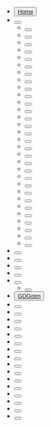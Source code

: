 - <button icon="">[Home](/src/overview.md)</button>
- <button icon="">[](/src/docs/content.md)</button>
  - <button icon="">[](/src/docs/content/api-reference.md)</button>
  - <button icon="">[](/src/docs/content/auction-house.md)</button>
  - <button icon="">[](/src/docs/content/character-progression.md)</button>
  - <button icon="">[](/src/docs/content/characters-and-enemies.md)</button>
  - <button icon="">[](/src/docs/content/crafting.md)</button>
  - <button icon="">[](/src/docs/content/custom-characters.md)</button>
  - <button icon="">[](/src/docs/content/custom-items.md)</button>
  - <button icon="">[](/src/docs/content/custom-maps.md)</button>
  - <button icon="">[](/src/docs/content/destructible-terrain-like-minecraft.md)</button>
  - <button icon="">[](/src/docs/content/dialogues.md)</button>
  - <button icon="">[](/src/docs/content/downloadable-content-or-expansion-packs.md)</button>
  - <button icon="">[](/src/docs/content/drop-tables.md)</button>
  - <button icon="">[](/src/docs/content/enchanting.md)</button>
  - <button icon="">[](/src/docs/content/events-and-seasons.md)</button>
  - <button icon="">[](/src/docs/content/game-configuration-and-balancing.md)</button>
  - <button icon="">[](/src/docs/content/game-saves.md)</button>
  - <button icon="">[](/src/docs/content/inventory.md)</button>
  - <button icon="">[](/src/docs/content/items.md)</button>
  - <button icon="">[](/src/docs/content/limits.md)</button>
  - <button icon="">[](/src/docs/content/maps.md)</button>
  - <button icon="">[](/src/docs/content/marketplace.md)</button>
  - <button icon="">[](/src/docs/content/mods.md)</button>
  - <button icon="">[](/src/docs/content/performance-optimization.md)</button>
  - <button icon="">[](/src/docs/content/player-messages-like-dark-souls.md)</button>
  - <button icon="">[](/src/docs/content/player-profiles.md)</button>
  - <button icon="">[](/src/docs/content/quests.md)</button>
  - <button icon="">[](/src/docs/content/shops.md)</button>
  - <button icon="">[](/src/docs/content/sync-player-data-between-devices.md)</button>
  - <button icon="">[](/src/docs/content/trading.md)</button>
  - <button icon="">[](/src/docs/content/turn-based-multiplayer-games.md)</button>
- <button icon="">[](/src/docs/creator-dashboard.md)</button>
- <button icon="">[](/src/docs/game-dashboard.md)</button>
- <button icon="">[](/src/docs/game-pack.md)</button>
- <button icon="">[](/src/docs/game-promo.md)</button>
- <button icon="">[](/src/docs/game.md)</button>
  - <button icon="">[](/src/docs/game/create-a-game.md)</button>
- <button icon="">[GDGotm](/src/docs/gdgotm.md)</button>
- <button icon="">[](/src/docs/jam-dashboard.md)</button>
- <button icon="">[](/src/docs/jam.md)</button>
- <button icon="">[](/src/docs/leaderboard.md)</button>
- <button icon="">[](/src/docs/lobby.md)</button>
- <button icon="">[](/src/docs/markdown.md)</button>
- <button icon="">[](/src/docs/multiplayer.md)</button>
- <button icon="">[](/src/docs/playlist-dashboard.md)</button>
- <button icon="">[](/src/docs/playlist.md)</button>
- <button icon="">[](/src/docs/product-dashboard.md)</button>
- <button icon="">[](/src/docs/product.md)</button>
- <button icon="">[](/src/docs/pulse.md)</button>
- <button icon="">[](/src/docs/settings-dashboard.md)</button>
- <button icon="">[](/src/docs/studio-dashboard.md)</button>
- <button icon="">[](/src/docs/studio.md)</button>
- <button icon="">[](/src/docs/user.md)</button>
- <button icon="">[](/src/docs/web-player.md)</button>
